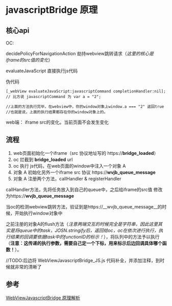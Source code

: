 # javascriptBridge 原理

## 核心api

OC:

decidePolicyForNavigationAction 劫持webview跳转请求（*这里的核心是iframe的src值的变化*）

evaluateJavaScript 直接执行js代码

伪代码
```
[_webView evaluateJavaScript:javascriptCommand completionHandler:nil];
// 比方说 javascriptCommand 为 var a = "2";

//上面的方法执行完毕，在webview中，你的window对象上window.a === "2" 返回true
//也就是说，上面的执行结果都存在你的window对象上的。

```

web端：
iframe src的变化。当前页面不会发生变化

## 流程

1. web页面初始化一个iframe（src 协议地址写的 https://__bridge_loaded__）
1. oc 拦截到 __bridge_loaded__ url
1. oc 执行 js代码，在web页面的window中注入一个对象 A
1. 对象 A 初始化另外一个iframe src 协议 https://__wvjb_queue_message__
1. 对象 A 注册两个方法，callHandler & registerHandler

callHandler方法，先将任务放入到自己的queue中，之后给iframe的src值 修改为https://__wvjb_queue_message__

当oc的检测webview跳转方法，验证到是https://__wvjb_queue_message__的时候，开始执行window对象中 

之前注册的对象A的flush方法（*注意两端交互的时候完全是字符串，因此这里其实是将queue中的task，JOSN.stringify后，返回给oc，oc在依次进行执行，执行结果的回调要依据task中的functionID的标示！*），将队列中的方法予以执行（**注意：这传递的执行参数，需要自己定一个下标，用来标示后边回调具体哪个函数！**）。

//TODO:后边将 WebViewJavascriptBridge_JS.js 代码补全，并添加注释，到时候就非常的清晰了

## 参考
[WebViewJavascriptBridge 原理解析](https://juejin.im/entry/58e4a76a44d904006d2a7778)


